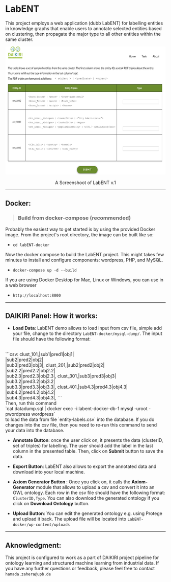 # LabENT
This project employs a web application (dubb LabENT) for labelling entities in knowledge graphs that enable users to annotate selected entities based on clustering, then propagate the major type to all other entities within the same cluster. 



<p align="center">
<img src="screenshots/labENT1.png" width="800" height="400">
</p>
<p align="center">A Screenshoot of LabENT v.1</p>

---
## Docker:
> ### Build from docker-compose (recommended)
Probably the easiest way to get started is by using the provided Docker image. From the project's root directory, the image can be built like so:
* `cd labENT-docker`

Now the docker compose to build the LabENT project. This might takes few minutes to install and configure components: wordpress, PHP, and MySQL.
* `docker-compose up -d --build` 

If you are using Docker Desktop for Mac, Linux or Windows, you can use in a web browser
* `http://localhost:8000` 
---
## DAIKIRI Panel: How it works:

* <b>Load Data</b>: LabENT demo allows to load input from csv file, simple add your file, change to the directory
`LabENT-docker/mysql-dump/`. The input file should have the following format:
<br>
```csv:
clust_101,|sub1|pred1|obj1|<br>|sub2|pred2|obj2|<br>|sub3|pred3|obj3|,
clust_201,|sub2|pred2|obj2|<br>|sub2.2|pred2.2|obj2.2|<br>|sub2.3|pred2.3|obj2.3|,
clust_301,|sub3|pred3|obj3|<br>|sub3.2|pred3.2|obj3.2|<br>|sub3.3|pred3.3|obj3.3|,
clust_401,|sub4.3|pred4.3|obj4.3|<br>|sub4.2|pred4.2|obj4.2|<br>|sub4.3|pred4.3|obj4.3|,
```
<br> Then, run this command <br>
`cat datadump.sql | docker exec -i labent-docker-db-1 mysql -uroot -pwordpress wordpress` <br> to load the data from file `entity-labels.csv`  into the database. If you do changes into the csv file, then you need to re-run this command to send your data into the database.

* <b>Annotate Button</b>: once the user click on, it presents the data (clusterID, set of triples) for labelling. The user should add the label in the last column in the presented table. Then, click on <b>Submit</b> button to save the data.

* <b>Export Button</b>: LabENT also allows to export the annotated data and download into your local machine.

* <b> Axiom Generator Button </b>: Once you click on, it calls the <b>Axiom-Generator</b> module that allows to upload a csv and convert it into an OWL ontology. Each row in the csv file should have the following format:
`ClusterID,Type`. You can also download the generated ontology if you click on <b>Download Ontology</b> button. 

* <b>Upload Button</b>: You can edit the generated ontology e.g. using Protege and upload it back. The upload file will be located into 
`LabENT-docker/wp-content/uploads`
---
## Aknowledgment: 
This project is configured to work as a part of DAIKIRI project pipeline for ontology learning and structured machine learning from industrial data. If you have any further questions or feedback, please feel free to contact `hamada.zahera@upb.de`





